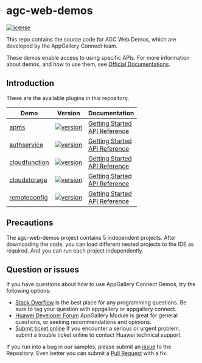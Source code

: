 # agc-web-demos
[![license](https://img.shields.io/badge/license-Apache--2.0-green)](./LICENCE)

This repo contains the source code for AGC Web Demos, which are developed by the AppGallery Connect team.

These demos enable access to using specific APIs. For more information
about demos, and how to use them, see
[Official Documentations](https://developer.huawei.com/consumer/cn/doc/development/AppGallery-connect-Guides/agc-get-started-web).


## Introduction
These are the available plugins in this repository.

| Demo | Version | Documentation |
|--------|-----|-----|
| [apms](./apms) | [![version](https://img.shields.io/badge/Release-1.4.1.300-yellow)](./agc-apms-demo-javascript) | [Getting Started](https://developer.huawei.com/consumer/en/doc/development/AppGallery-connect-Guides/agc-apm-getstarted-web) <br/> [API Reference](https://developer.huawei.com/consumer/en/doc/development/AppGallery-connect-References/agc-apm-service-webapi-overview) |
| [authservice](./authservice) | [![version](https://img.shields.io/badge/Release-1.2.1.300-yellow)](./agc-authservice-demo-javascript) | [Getting Started](https://developer.huawei.com/consumer/en/doc/development/AppGallery-connect-Guides/agc-auth-web-getstarted-0000001053612703) <br/> [API Reference](https://developer.huawei.com/consumer/en/doc/development/AppGallery-connect-References/agc-auth-service-webapi-overview-0000001054343230) |
| [cloudfunction](./cloudfunction) | [![version](https://img.shields.io/badge/Release-1.2.1.300-yellow)](./agc-cloudfunction-demo-javascript) | [Getting Started](https://developer.huawei.com/consumer/en/doc/development/AppGallery-connect-Guides/agc-cloudfunction-appcall-web) <br/> [API Reference](https://developer.huawei.com/consumer/en/doc/development/AppGallery-connect-References/agc-cloudfunction-webapi-overview) |
| [cloudstorage](./cloudstorage) | [![version](https://img.shields.io/badge/Release-1.0.0-yellow)](./agc-cloudstorage-demo-javascript) | [Getting Started](https://developer.huawei.com/consumer/cn/doc/development/AppGallery-connect-Guides/agc-cloudstorage-getstarted-web) <br/> [API Reference](https://developer.huawei.com/consumer/en/doc/development/AppGallery-connect-References/Overview-web) |
| [remoteconfig](./remoteconfig) | [![version](https://img.shields.io/badge/Release-1.2.1.300-yellow)](./agc-romoteconfig-demo-javascript) | [Getting Started](https://developer.huawei.com/consumer/en/doc/development/AppGallery-connect-Guides/agc-remoteconfig-web-getstarted-0000001056501223) <br/> [API Reference](https://developer.huawei.com/consumer/en/doc/development/AppGallery-connect-References/web-remoteconfig-overview-0000001057829368) |

## Precautions
The agc-web-demos project contains 5 independent projects. After downloading the code, you can load different nested projects to the IDE as required. And you can run each project independently.

## Question or issues
If you have questions about how to use AppGallery Connect Demos, try the following options:  
* [Stack Overflow](https://stackoverflow.com/questions/tagged/appgallery) is the best place for any programming questions. Be sure to tag your question with appgallery or appgallery connect.  
* [Huawei Developer Forum](https://forums.developer.huawei.com/forumPortal/en/home?fid=0101188387844930001) AppGallery Module is great for general questions, or seeking recommendations and opinions.
* [Submit ticket online](https://developer.huawei.com/consumer/en/support/feedback/#/) If you encounter a serious or urgent problem, submit a trouble ticket online to contact Huawei technical support.

If you run into a bug in our samples, please submit an [issue](https://github.com/AppGalleryConnect/agc-android-demos/issues) to the Repository. Even better you can submit a [Pull Request](https://github.com/AppGalleryConnect/agc-android-demos/pulls) with a fix.
